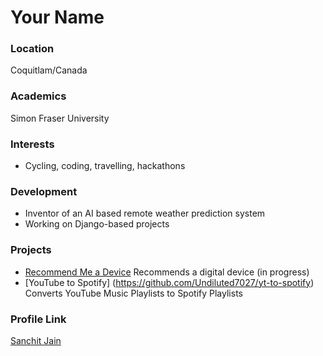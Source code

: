 # Your Name

### Location

Coquitlam/Canada

### Academics

Simon Fraser University

### Interests

- Cycling, coding, travelling, hackathons

### Development

- Inventor of an AI based remote weather prediction system
- Working on Django-based projects

### Projects

- [Recommend Me a Device](https://github.com/Undiluted7027/rec-me-device) Recommends a digital device (in progress)
- [YouTube to Spotify] (https://github.com/Undiluted7027/yt-to-spotify) Converts YouTube Music Playlists to Spotify Playlists

### Profile Link

[Sanchit Jain](https://github.com/Undiluted7027)